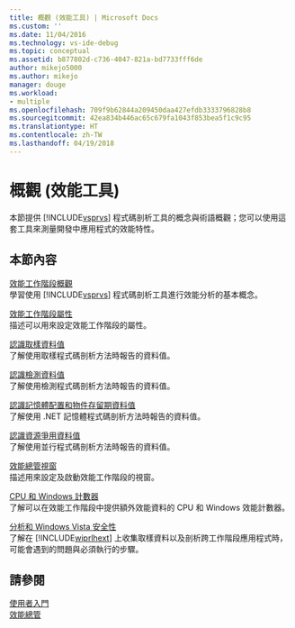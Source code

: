 ```yaml
---
title: 概觀 (效能工具) | Microsoft Docs
ms.custom: ''
ms.date: 11/04/2016
ms.technology: vs-ide-debug
ms.topic: conceptual
ms.assetid: b877802d-c736-4047-821a-bd7733fff6de
author: mikejo5000
ms.author: mikejo
manager: douge
ms.workload:
- multiple
ms.openlocfilehash: 709f9b62844a209450daa427efdb3333796828b8
ms.sourcegitcommit: 42ea834b446ac65c679fa1043f853bea5f1c9c95
ms.translationtype: HT
ms.contentlocale: zh-TW
ms.lasthandoff: 04/19/2018
---
```

# <a name="overviews-performance-tools"></a>概觀 (效能工具)
本節提供 [!INCLUDE[vsprvs](../code-quality/includes/vsprvs_md.md)] 程式碼剖析工具的概念與術語概觀；您可以使用這套工具來測量開發中應用程式的效能特性。  
  
## <a name="in-this-section"></a>本節內容  
 [效能工作階段概觀](../profiling/performance-session-overview.md)  
 學習使用 [!INCLUDE[vsprvs](../code-quality/includes/vsprvs_md.md)] 程式碼剖析工具進行效能分析的基本概念。  
  
 [效能工作階段屬性](../profiling/performance-session-properties.md)  
 描述可以用來設定效能工作階段的屬性。  
  
 [認識取樣資料值](../profiling/understanding-sampling-data-values.md)  
 了解使用取樣程式碼剖析方法時報告的資料值。  
  
 [認識檢測資料值](../profiling/understanding-instrumentation-data-values.md)  
 了解使用檢測程式碼剖析方法時報告的資料值。  
  
 [認識記憶體配置和物件存留期資料值](../profiling/understanding-memory-allocation-and-object-lifetime-data-values.md)  
 了解使用 .NET 記憶體程式碼剖析方法時報告的資料值。  
  
 [認識資源爭用資料值](../profiling/understanding-resource-contention-data-values.md)  
 了解使用並行程式碼剖析方法時報告的資料值。  
  
 [效能總管視窗](../profiling/performance-explorer-window.md)  
 描述用來設定及啟動效能工作階段的視窗。  
  
 [CPU 和 Windows 計數器](../profiling/cpu-and-windows-counters.md)  
 了解可以在效能工作階段中提供額外效能資料的 CPU 和 Windows 效能計數器。  
  
 [分析和 Windows Vista 安全性](../profiling/profiling-and-windows-vista-security.md)  
 了解在 [!INCLUDE[wiprlhext](../debugger/includes/wiprlhext_md.md)] 上收集取樣資料以及剖析跨工作階段應用程式時，可能會遇到的問題與必須執行的步驟。  
  
## <a name="see-also"></a>請參閱  
 [使用者入門](../profiling/getting-started-with-performance-tools.md)   
 [效能總管](../profiling/performance-explorer.md)